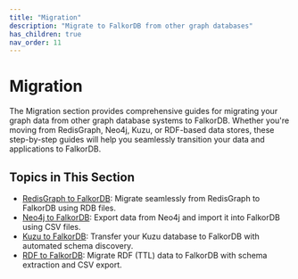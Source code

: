```yaml
---
title: "Migration"
description: "Migrate to FalkorDB from other graph databases"
has_children: true
nav_order: 11
---
```


# Migration

The Migration section provides comprehensive guides for migrating your graph data from other graph database systems to FalkorDB. Whether you're moving from RedisGraph, Neo4j, Kuzu, or RDF-based data stores, these step-by-step guides will help you seamlessly transition your data and applications to FalkorDB.

## Topics in This Section

- [RedisGraph to FalkorDB](./redisgraph-to-falkordb.md): Migrate seamlessly from RedisGraph to FalkorDB using RDB files.
- [Neo4j to FalkorDB](./neo4j-to-falkordb.md): Export data from Neo4j and import it into FalkorDB using CSV files.
- [Kuzu to FalkorDB](./kuzu-to-falkordb.md): Transfer your Kuzu database to FalkorDB with automated schema discovery.
- [RDF to FalkorDB](./rdf-to-falkordb.md): Migrate RDF (TTL) data to FalkorDB with schema extraction and CSV export.

